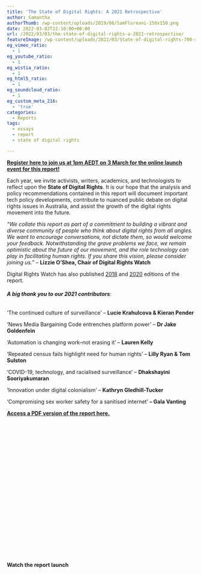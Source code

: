 ```yaml
---
title: 'The State of Digital Rights: A 2021 Retrospective'
author: Samantha
authorThumb: /wp-content/uploads/2019/08/SamFloreani-150x150.png
date: 2022-03-02T22:10:00+00:00
url: /2022/03/03/the-state-of-digital-rights-a-2021-retrospective/
featureImage: /wp-content/uploads/2022/03/State-of-digital-rights-700-×-400-px-1900-×-1600-px-7.png
eg_vimeo_ratio:
  - 1
eg_youtube_ratio:
  - 1
eg_wistia_ratio:
  - 1
eg_html5_ratio:
  - 1
eg_soundcloud_ratio:
  - 1
eg_custom_meta_216:
  - 'true'
categories:
  - Reports
tags:
  - essays
  - report
  - state of digital rights

---
```

**<span style="text-decoration: underline;"><a href="https://actionnetwork.org/events/report-launch-2021">Register here to join us at 1pm AEDT on 3 March for the online launch event for this report!</a></span>**

Each year, we invite activists, writers, academics, and technologists to reflect upon the **State of Digital Rights**. It is our hope that the analysis and policy recommendations contained in this report will document important tech policy developments, contribute to nuanced public debate on digital rights issues in Australia, and assist the growth of the digital rights movement into the future.

_&#8220;We collate this report as part of a commitment to building a vibrant and diverse community of people who think about digital rights from all angles. We want to encourage conversations, not dictate them, so would welcome your feedback. Notwithstanding the grave problems we face, we remain optimistic about the future of our movement, and the role technology can play in facilitating human rights. If you share this vision, please consider joining us.&#8221;_ &#8211; **Lizzie O&#8217;Shea, Chair of Digital Rights Watch**

Digital Rights Watch has also published [<span style="text-decoration: underline;">2018</span>][1] and [<span style="text-decoration: underline;">2020</span>][2] editions of the report.

###### **A big thank you to our 2021 contributors**:

&#8216;The continued culture of surveillance&#8217; &#8211; **Lucie Krahulcova & Kieran Pender** 

&#8216;News Media Bargaining Code entrenches platform power&#8217; &#8211; **Dr Jake Goldenfein** 

&#8216;Automation is changing work&#8211;not erasing it&#8217; &#8211; **Lauren Kelly** 

&#8216;Repeated census fails highlight need for human rights&#8217; &#8211; **Lilly Ryan & Tom Sulston** 

&#8216;COVID-19, technology, and racialised surveillance&#8217; &#8211; **Dhakshayini Sooriyakumaran**

&#8216;Innovation under digital colonialism&#8217; &#8211; **Kathryn Gledhill-Tucker** 

&#8216;Compromising sex worker safety for a sanitised internet&#8217; **&#8211; Gala Vanting**

**[<span style="text-decoration: underline;">Access a PDF version of the report here.</span>][3]**<figure class="wp-block-embed aligncenter is-type-rich is-provider-issuu wp-block-embed-issuu">

<div class="wp-block-embed__wrapper">
  <div data-url="https://issuu.com/digitalrightswatch/docs/2021_state_of_digital_rights_report" style="width: 500px; height: 353px;" class="issuuembed">
  </div>
</div></figure> 

#### 

#### Watch the report launch<figure class="wp-block-embed is-type-video is-provider-youtube wp-block-embed-youtube wp-embed-aspect-16-9 wp-has-aspect-ratio">

<div class="wp-block-embed__wrapper">
</div></figure>

 [1]: /wp-content/uploads/2018/05/State-of-Digital-Rights-Web.pdf
 [2]: https://digitalrightswatch.org.au/2021/02/05/the-state-of-digital-rights-report-a-2020-retrospective/#:~:text=We%20are%20proud%20to%20release,governments%20in%20the%20online%20world.
 [3]: https://drive.google.com/file/d/10nbkGx8pUx_Gxb6TUflOQULO4bsh_ypD/view?usp=sharing